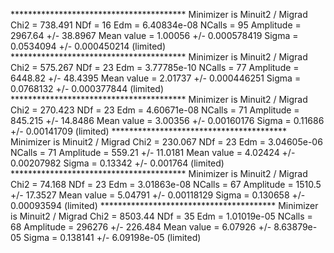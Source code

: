 ****************************************                                                                                Minimizer is Minuit2 / Migrad                                                                                           Chi2                      =      738.491                                                                                NDf                       =           16                                                                                Edm                       =  6.40834e-08                                                                                NCalls                    =           95                                                                                Amplitude                 =      2967.64   +/-   38.8967                                                                Mean value                =      1.00056   +/-   0.000578419                                                            Sigma                     =    0.0534094   +/-   0.000450214     (limited)                                              ****************************************                                                                                Minimizer is Minuit2 / Migrad                                                                                           Chi2                      =      575.267                                                                                NDf                       =           23                                                                                Edm                       =  3.77785e-10                                                                                NCalls                    =           77                                                                                Amplitude                 =      6448.82   +/-   48.4395                                                                Mean value                =      2.01737   +/-   0.000446251                                                            Sigma                     =    0.0768132   +/-   0.000377844     (limited)                                              ****************************************                                                                                Minimizer is Minuit2 / Migrad                                                                                           Chi2                      =      270.423                                                                                NDf                       =           23                                                                                Edm                       =  4.60671e-08                                                                                NCalls                    =           71                                                                                Amplitude                 =      845.215   +/-   14.8486                                                                Mean value                =      3.00356   +/-   0.00160176                                                             Sigma                     =      0.11686   +/-   0.00141709      (limited)                                              ****************************************                                                                                Minimizer is Minuit2 / Migrad                                                                                           Chi2                      =      230.067                                                                                NDf                       =           23                                                                                Edm                       =  3.04605e-06                                                                                NCalls                    =           71                                                                                Amplitude                 =       559.21   +/-   11.0181                                                                Mean value                =      4.02424   +/-   0.00207982                                                             Sigma                     =      0.13342   +/-   0.001764        (limited)                                              ****************************************                                                                                Minimizer is Minuit2 / Migrad                                                                                           Chi2                      =       74.168                                                                                NDf                       =           23                                                                                Edm                       =  3.01863e-08                                                                                NCalls                    =           67                                                                                Amplitude                 =       1510.5   +/-   17.3527                                                                Mean value                =      5.04791   +/-   0.00118129                                                             Sigma                     =     0.130658   +/-   0.00093594      (limited)                                              ****************************************                                                                                Minimizer is Minuit2 / Migrad                                                                                           Chi2                      =      8503.44                                                                                NDf                       =           35                                                                                Edm                       =  1.01019e-05                                                                                NCalls                    =           68                                                                                Amplitude                 =       296276   +/-   226.484                                                                Mean value                =      6.07926   +/-   8.63879e-05                                                            Sigma                     =     0.138141   +/-   6.09198e-05     (limited)